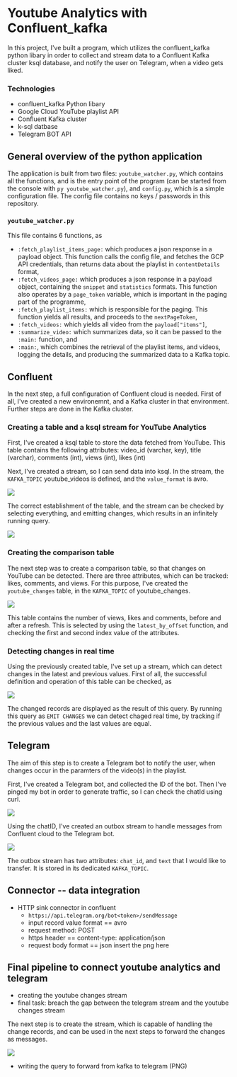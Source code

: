 # Youtube Analytics with Confluent_kafka

In this project, I've built a program, which utilizes the confluent_kafka python libary in order to collect and stream data to a Confluent Kafka cluster ksql database, and notify the user on Telegram, when a video gets liked. 

### Technologies
* confluent_kafka Python libary
* Google Cloud YouTube playlist API
* Confluent Kafka cluster
* k-sql datbase
* Telegram BOT API

## General overview of the python application

The application is built from two files: `youtube_watcher.py`, which contains all the functions, and is the entry point of the program (can be started from the console with `py youtube_watcher.py`), and `config.py`, which is a simple configuration file. The config file contains no keys / passwords in this repository.

### `youtube_watcher.py`

This file contains 6 functions, as 
* `:fetch_playlist_items_page:` which produces a json response in a payload object. This function calls the config file, and fetches the GCP API credentials, than returns data about the playlist in `contentDetails` format,
* `:fetch_videos_page:` which produces a json response in a payload object, containing the `snippet` and `statistics` formats. This function also operates by a `page_token` variable, which is important in the paging part of the programme,
* `:fetch_playlist_items:` which is responsible for the paging. This function yields all results, and proceeds to the `nextPageToken`,
* `:fetch_videos:` which yields all video from the `payload["items"]`,
* `:summarize_video:` which summarizes data, so it can be passed to the `:main:` function, and
* `:main:`, which combines the retrieval of the playlist items, and videos, logging the details, and producing the summarized data to a Kafka topic.

## Confluent 

In the next step, a full configuration of Confluent cloud is needed. First of all, I've created a new environemnt, and a Kafka cluster in that environment. Further steps are done in the Kafka cluster.

### Creating a table and a ksql stream for YouTube Analytics

First, I've created a ksql table to store the data fetched from YouTube. This table contains the following attributes: video_id (varchar, key), title (varchar), comments (int), views (int), likes (int)

Next, I've created a stream, so I can send data into ksql. In the stream, the `KAFKA_TOPIC` youtube_videos is defined, and the `value_format` is avro.

![](.\docs/01_create_ksql_stream.png)

The correct establishment of the table, and the stream can be checked by selecting everything, and emitting changes, which results in an infinitely running query.

![](.\docs/02_select_emit_changes.png)

### Creating the comparison table

The next step was to create a comparison table, so that changes on YouTube can be detected. There are three attributes, which can be tracked: likes, comments, and views. For this purpose, I've created the `youtube_changes` table, in the `KAFKA_TOPIC` of youtube_changes. 

![](.\docs/03_create_latest_previous_table.png)

This table contains the number of views, likes and comments, before and after a refresh. This is selected by using the `latest_by_offset` function, and checking the first and second index value of the attributes.

### Detecting changes in real time

Using the previously created table, I've set up a stream, which can detect changes in the latest and previous values. First of all, the successful definition and operation of this table can be checked, as

![](.\docs/04_message_change_tracking.png)

The changed records are displayed as the result of this query. By running this query as `EMIT CHANGES` we can detect chaged real time, by tracking if the previous values and the last values are equal.

## Telegram

The aim of this step is to create a Telegram bot to notify the user, when changes occur in the paramters of the video(s) in the playlist. 

First, I've created a Telegram bot, and collected the ID of the bot. Then I've pinged my bot in order to generate traffic, so I can check the chatId using curl.

![](.\docs\05_telegram_chat_fetchid_jq.png)

Using the chatID, I've created an outbox stream to handle messages from Confluent cloud to the Telegram bot.

![](.\docs/06_setting_up_telegram_outbox_stream.png)

The outbox stream has two attributes: `chat_id`, and `text` that I would like to transfer. It is stored in its dedicated `KAFKA_TOPIC`.

## Connector -- data integration
- HTTP sink connector in confluent
    - `https://api.telegram.org/bot<token>/sendMessage`
    - input record value format == avro
    - request method: POST
    - https header == content-type: application/json
    - request body format == json
insert the png here

## Final pipeline to connect youtube analytics and telegram
- creating the youtube changes stream
- final task: breach the gap between the telegram stream and the youtube changes stream

The next step is to create the stream, which is capable of handling the change records, and can be used in the next steps to forward the changes as messages.

![](.\docs/05_create_ksql_stream_youtubechanges.png)


- writing the query to forward from kafka to telegram (PNG)
